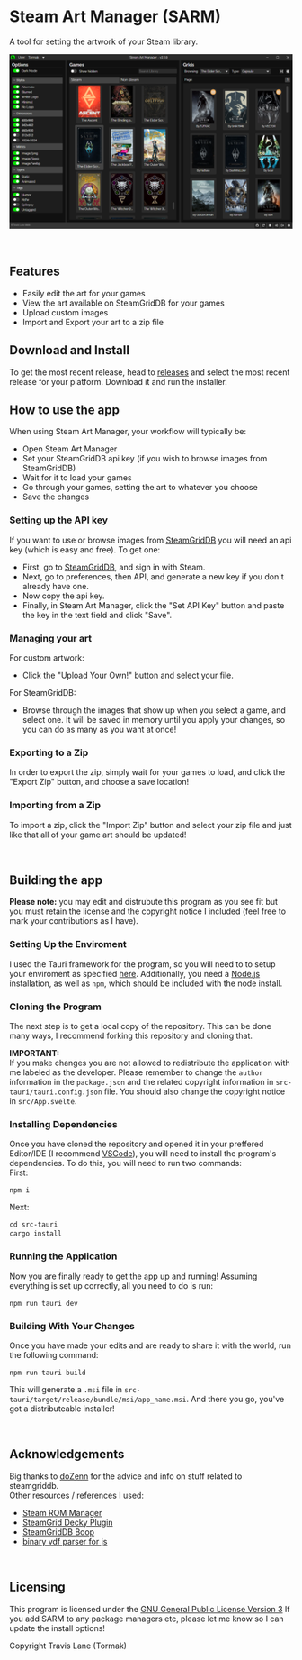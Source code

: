 # Steam Art Manager (SARM)
A tool for setting the artwork of your Steam library.

![Steam Art Manager's Main UI](public//images/../progress-images/v2.0.0/final-ui_v2.2.0.png)

<br/>

## Features
 - Easily edit the art for your games
 - View the art available on SteamGridDB for your games
 - Upload custom images
 - Import and Export your art to a zip file

## Download and Install
To get the most recent release, head to [releases](https://github.com/Tormak9970/Steam-Art-Manager/releases) and select the most recent release for your platform. Download it and run the installer.

## How to use the app
When using Steam Art Manager, your workflow will typically be:
 - Open Steam Art Manager
 - Set your SteamGridDB api key (if you wish to browse images from SteamGridDB)
 - Wait for it to load your games
 - Go through your games, setting the art to whatever you choose
 - Save the changes

### Setting up the API key
If you want to use or browse images from [SteamGridDB](https://steamgriddb.com) you will need an api key (which is easy and free). To get one:
 - First, go to [SteamGridDB](https://steamgriddb.com), and sign in with Steam.
 - Next, go to preferences, then API, and generate a new key if you don't already have one.
 - Now copy the api key.
 - Finally, in Steam Art Manager, click the "Set API Key" button and paste the key in the text field and click "Save".

### Managing your art
For custom artwork:
 - Click the "Upload Your Own!" button and select your file.

For SteamGridDB:
 - Browse through the images that show up when you select a game, and select one. It will be saved in memory until you apply your changes, so you can do as many as you want at once!

### Exporting to a Zip
In order to export the zip, simply wait for your games to load, and click the "Export Zip" button, and choose a save location!

### Importing from a Zip
To import a zip, click the "Import Zip" button and select your zip file and just like that all of your game art should be updated!

<br/>

## Building the app
**Please note:** you may edit and distrubute this program as you see fit but you must retain the license and the copyright notice I included (feel free to mark your contributions as I have). <br/>

### Setting Up the Enviroment
I used the Tauri framework for the program, so you will need to to setup your enviroment as specified [here](https://tauri.app/v1/guides/getting-started/prerequisites). Additionally, you need a [Node.js](https://nodejs.org/en/) installation, as well as `npm`, which should be included with the node install.

### Cloning the Program
The next step is to get a local copy of the repository. This can be done many ways, I recommend forking this repository and cloning that. <br/>

**IMPORTANT:**<br/>
If you make changes you are not allowed to redistribute the application with me labeled as the developer. Please remember to change the `author` information in the `package.json` and the related copyright information in `src-tauri/tauri.config.json` file. You should also change the copyright notice in `src/App.svelte`.

### Installing Dependencies
Once you have cloned the repository and opened it in your preffered Editor/IDE (I recommend [VSCode](https://code.visualstudio.com/)), you will need to install the program's dependencies. To do this, you will need to run two commands: <br/>
First:<br/>
```
npm i
```
Next:<br/>
```
cd src-tauri
cargo install
```

### Running the Application
Now you are finally ready to get the app up and running! Assuming everything is set up correctly, all you need to do is run:<br/>
```
npm run tauri dev
```

### Building With Your Changes
Once you have made your edits and are ready to share it with the world, run the following command:
```
npm run tauri build
```
This will generate a `.msi` file in `src-tauri/target/release/bundle/msi/app_name.msi`. And there you go, you've got a distributeable installer!

<br/>

## Acknowledgements
Big thanks to [doZenn](https://github.com/doZenn) for the advice and info on stuff related to steamgriddb. <br/>
Other resources / references I used:
 - [Steam ROM Manager](https://github.com/SteamGridDB/steam-rom-manager)
 - [SteamGrid Decky Plugin](https://github.com/SteamGridDB/decky-steamgriddb)
 - [SteamGridDB Boop](https://github.com/SteamGridDB/SGDBoop)
 - [binary vdf parser for js](https://github.com/cbartondock/node-binary-vdf)

<br/>

## Licensing
This program is licensed under the [GNU General Public License Version 3](https://www.gnu.org/licenses/#GPL)
If you add SARM to any package managers etc, please let me know so I can update the install options!

Copyright Travis Lane (Tormak) 
